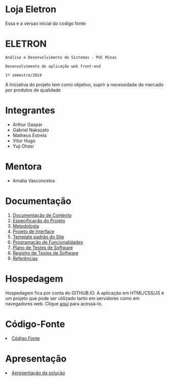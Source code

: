 # Loja Eletron
Essa e a versao inicial do codigo fonte

# ELETRON

`Análise e Desenvolvimento de Sistemas - PUC Minas`

`Desenvolvimento de aplicação web front-end`

`1º semestre/2024`

A Iniciativa do projeto tem como objetivo, suprir a  necessidade do mercado por produtos de qualidade

# Integrantes

* Arthur Gaspar
* Gabriel Nakazato
* Matheus Estrela
* Vitor Hugo
* Yuji Ohasi

# Mentora

* Amália Vasconcelos

# Documentação

<ol>
<li><a href="DOCUMENTACAO/01.Documentação de Contexto.md"> Documentação de Contexto</a></li>
<li><a href="DOCUMENTACAO/02.Especificação do Projeto.md"> Especificação do Projeto</a></li>
<li><a href="DOCUMENTACAO/03.Metodologia.md"> Metodologia</a></li>
<li><a href="DOCUMENTACAO/04.Projeto de Interface.md"> Projeto de Interface</a></li>
<li><a href="DOCUMENTACAO/05.Template padrão do Site.md"> Template padrão do Site</a></li>
<li><a href="DOCUMENTACAO/06.Programação de Funcionalidades.md"> Programação de Funcionalidades</a></li>
<li><a href="DOCUMENTACAO/07.Plano de Testes de Software.md"> Plano de Testes de Software</a></li>
<li><a href="DOCUMENTACAO/08.Registro de Testes de Software.md"> Registro de Testes de Software</a></li>
<li><a href="DOCUMENTACAO/09.Referências.md"> Referências</a></li>
</ol>


# Hospedagem

Hospedagem fica por conta do GITHUB.IO.
A aplicação em HTML/CSS/JS é um projeto que pode ser utilizado tanto em servidores como em navegadores web. Clique <a href="https://icei-puc-minas-pmv-ads.github.io/pmv-ads-2022-1-e1-proj-web-t3-vida-de-estudante/src/paginaHome/index.html">aqui</a> para acessá-lo. 

# Código-Fonte

<li><a href="codigo-fonte/README.md"> Código Fonte</a></li>

# Apresentação

<li><a href="apresentacao/README.md"> Apresentação da solução</a></li>
